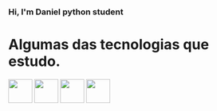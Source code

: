 ### Hi, I'm Daniel python student

<!--
**RRDaniel/RRDaniel** is a ✨ _special_ ✨ repository because its `README.md` (this file) appears on your GitHub profile.

Here are some ideas to get you started:

- 🔭 I’m currently working on ...
- 🌱 I’m currently learning ...
- 👯 I’m looking to collaborate on ...
- 🤔 I’m looking for help with ...
- 💬 Ask me about ...
- 📫 How to reach me: ...
- 😄 Pronouns: ...
- ⚡ Fun fact: ...
-->



# Algumas das tecnologias que estudo.
<p display = 'inline-block'>
  <img width = '48' src = 'https://pics.freeicons.io/uploads/icons/png/12785093741551942290-512.png'>
  <img width = '48' src = 'https://pics.freeicons.io/uploads/icons/png/4090158241551942644-512.png'>
  <img width = '48' src = 'https://pics.freeicons.io/uploads/icons/png/9374299221540553610-512.png'>
  <img width = '48' src = 'https://pics.freeicons.io/uploads/icons/png/19218518301553750371-512.png'>
  
</p>
